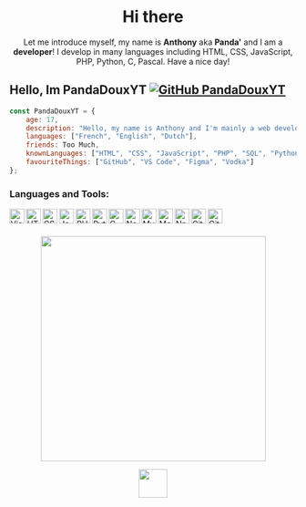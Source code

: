 <h1 align="center">Hi there</h1>
<p align="center">Let me introduce myself, my name is <b>Anthony</b> aka <b>Panda'</b> and I am a <b>developer</b>! I develop in many languages including HTML, CSS, JavaScript, PHP, Python, C, Pascal. Have a nice day!</p>

## Hello, Im PandaDouxYT  [![GitHub PandaDouxYT](https://img.shields.io/github/followers/PandaDouxYT?label=follow&style=social)](https://github.com/PandaDouxYT)


```js
const PandaDouxYT = {
    age: 17,
    description: "Hello, my name is Anthony and I'm mainly a web developer.",
    languages: ["French", "English", "Dutch"],
    friends: Too Much,
    knownLanguages: ["HTML", "CSS", "JavaScript", "PHP", "SQL", "Python", "C", "Pascal", "Bash"],
    favouriteThings: ["GitHub", "VS Code", "Figma", "Vodka"]
};
```
### Languages and Tools:

<img align="left" alt="Visual Studio Code" width="26px" src="https://cdn.icon-icons.com/icons2/2107/PNG/512/file_type_vscode_icon_130084.png" />
<img align="left" alt="HTML5" width="26px" src="https://cdn-icons-png.flaticon.com/512/1216/1216733.png" />
<img align="left" alt="CSS3" width="26px" src="https://cdn.icon-icons.com/icons2/1826/PNG/512/4202020css3htmllogosocialsocialmedia-115668_115633.png" />
<img align="left" alt="JavaScript" width="26px" src="https://cdn.icon-icons.com/icons2/2108/PNG/512/javascript_icon_130900.png" />
<img align="left" alt="PHP" width="26px" src="https://www.shareicon.net/data/256x256/2015/10/06/112719_development_512x512.png" />
<img align="left" alt="Python" width="26px" src="https://upload.wikimedia.org/wikipedia/commons/thumb/c/c3/Python-logo-notext.svg/1200px-Python-logo-notext.svg.png" />
<img align="left" alt="C" width="26px" src="https://play-lh.googleusercontent.com/SlwksJ2T3l8puTazBhRUFKzp7IEh6WkXqTjhA13OWviRLmiVVY7kyKPlWNW2WN1PzeBR" />
<img align="left" alt="Node.js" width="26px" src="https://seeklogo.com/images/N/nodejs-logo-FBE122E377-seeklogo.com.png" />
<img align="left" alt="MySQL" width="26px" src="https://icons-for-free.com/iconfiles/png/512/development+logo+mysql+icon-1320184807686758112.png" />
<img align="left" alt="MongoDB" width="26px" src="https://emanueleciriachi.net/wp-content/uploads/2019/01/logo-mongodb-png-mongodb-logo-png-400.png" />
<img align="left" alt="Npm" width="26px" src="https://authy.com/wp-content/uploads/npm-logo.png" />
<img align="left" alt="Git" width="26px" src="https://cdn.icon-icons.com/icons2/2107/PNG/512/file_type_git_icon_130581.png" />
<img align="left" alt="GitHub" width="26px" src="https://cdn.icon-icons.com/icons2/2429/PNG/512/github_logo_icon_147285.png" />
<br><br>
<p align="center">
  <img width="395" height="auto" src="https://discord.c99.nl/widget/theme-4/461575193463226379.png">
</p>
 
<p align="center"><a href="https://www.anthonycode.fr/" target="_blank"><img src="https://www.anthonycode.fr/images/a3_blank.png" width="50px"></a></p>
